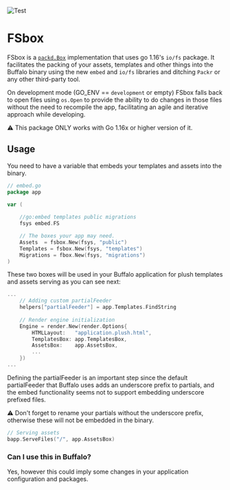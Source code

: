 ![Test](https://github.com/paganotoni/fsbox/workflows/Test/badge.svg)

# FSbox

FSbox is a [`packd.Box`](https://github.com/gobuffalo/packd) implementation that uses go 1.16's `io/fs` package. It facilitates the packing of your assets, templates and other things into the Buffalo binary using the new `embed` and `io/fs` libraries and ditching `Packr` or any other third-party tool.

On development mode (GO_ENV == `development` or empty) FSbox falls back to open files using `os.Open` to provide the ability to do changes in those files without the need to recompile the app, facilitating an agile and iterative approach while developing.

⚠️ This package ONLY works with Go 1.16x or higher version of it.
## Usage

You need to have a variable that embeds your templates and assets into the binary.

```go
// embed.go
package app

var (
    
    //go:embed templates public migrations
    fsys embed.FS

    // The boxes your app may need.
    Assets  = fsbox.New(fsys, "public")
    Templates = fsbox.New(fsys, "templates")
    Migrations = fbox.New(fsys, "migrations")
)
```

These two boxes will be used in your Buffalo application for plush templates and assets serving as you can see next:

```go
...
    // Adding custom partialFeeder
    helpers["partialFeeder"] = app.Templates.FindString
    
    // Render engine initialization
    Engine = render.New(render.Options{
		HTMLLayout:   "application.plush.html",
		TemplatesBox: app.TemplatesBox,
		AssetsBox:    app.AssetsBox,
		...
	})
...
```

Defining the partialFeeder is an important step since the default partialFeeder that Buffalo uses adds an underscore prefix to partials, and the embed functionality seems not to support embedding underscore prefixed files.

⚠️ Don't forget to rename your partials without the underscore prefix, otherwise these will not be embedded in the binary.


```go
// Serving assets
bapp.ServeFiles("/", app.AssetsBox)
```
### Can I use this in Buffalo?

Yes, however this could imply some changes in your application configuration and packages.
